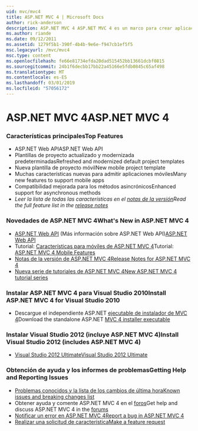 ```yaml
---
uid: mvc/mvc4
title: ASP.NET MVC 4 | Microsoft Docs
author: rick-anderson
description: ASP.NET MVC 4 ASP.NET MVC 4 es un marco para crear aplicaciones web escalable y basada en estándares con los patrones de diseño bien establecido y la eficacia de AS....
ms.author: riande
ms.date: 09/12/2011
ms.assetid: 1279f5b1-390f-4b4b-9e6e-f947cb1ef5f5
msc.legacyurl: /mvc/mvc4
msc.type: content
ms.openlocfilehash: fe66e81734efda20dad515452bb13661dcbf0815
ms.sourcegitcommit: 24b1f6decbb17bb22a45166e5fdb0845c65af498
ms.translationtype: MT
ms.contentlocale: es-ES
ms.lasthandoff: 03/01/2019
ms.locfileid: "57056172"
---
```

<a name="aspnet-mvc-4"></a><span data-ttu-id="8dfba-103">ASP.NET MVC 4</span><span class="sxs-lookup"><span data-stu-id="8dfba-103">ASP.NET MVC 4</span></span>
====================
### <a name="top-features"></a><span data-ttu-id="8dfba-104">Características principales</span><span class="sxs-lookup"><span data-stu-id="8dfba-104">Top Features</span></span>

- <span data-ttu-id="8dfba-105">ASP.NET Web API</span><span class="sxs-lookup"><span data-stu-id="8dfba-105">ASP.NET Web API</span></span>
- <span data-ttu-id="8dfba-106">Plantillas de proyecto actualizado y modernizada predeterminadas</span><span class="sxs-lookup"><span data-stu-id="8dfba-106">Refreshed and modernized default project templates</span></span>
- <span data-ttu-id="8dfba-107">Nueva plantilla de proyecto móvil</span><span class="sxs-lookup"><span data-stu-id="8dfba-107">New mobile project template</span></span>
- <span data-ttu-id="8dfba-108">Muchas características nuevas para admitir aplicaciones móviles</span><span class="sxs-lookup"><span data-stu-id="8dfba-108">Many new features to support mobile apps</span></span>
- <span data-ttu-id="8dfba-109">Compatibilidad mejorada para los métodos asincrónicos</span><span class="sxs-lookup"><span data-stu-id="8dfba-109">Enhanced support for asynchronous methods</span></span>
- <span data-ttu-id="8dfba-110">*Leer la lista de todas las características en el [notas de la versión](../whitepapers/mvc4-release-notes.md)*</span><span class="sxs-lookup"><span data-stu-id="8dfba-110">*Read the full feature list in the [release notes](../whitepapers/mvc4-release-notes.md)*</span></span>


### <a name="whats-new-in-aspnet-mvc-4"></a><span data-ttu-id="8dfba-111">Novedades de ASP.NET MVC 4</span><span class="sxs-lookup"><span data-stu-id="8dfba-111">What's New in ASP.NET MVC 4</span></span>

- <span data-ttu-id="8dfba-112">[ASP.NET Web API](../web-api/index.md) (Más información sobre ASP.NET Web API)</span><span class="sxs-lookup"><span data-stu-id="8dfba-112">[ASP.NET Web API](../web-api/index.md)</span></span>
- <span data-ttu-id="8dfba-113">Tutorial: [Características para móviles de ASP.NET MVC 4](overview/older-versions/aspnet-mvc-4-mobile-features.md)</span><span class="sxs-lookup"><span data-stu-id="8dfba-113">Tutorial: [ASP.NET MVC 4 Mobile Features](overview/older-versions/aspnet-mvc-4-mobile-features.md)</span></span>
- [<span data-ttu-id="8dfba-114">Notas de la versión de ASP.NET MVC 4</span><span class="sxs-lookup"><span data-stu-id="8dfba-114">Release Notes for ASP.NET MVC 4</span></span>](../whitepapers/mvc4-release-notes.md)
- [<span data-ttu-id="8dfba-115">Nueva serie de tutoriales de ASP.NET MVC 4</span><span class="sxs-lookup"><span data-stu-id="8dfba-115">New ASP.NET MVC 4 tutorial series</span></span>](overview/older-versions/getting-started-with-aspnet-mvc4/intro-to-aspnet-mvc-4.md)


### <a name="install-aspnet-mvc-4-for-visual-studio-2010"></a><span data-ttu-id="8dfba-116">Instalar ASP.NET MVC 4 para Visual Studio 2010</span><span class="sxs-lookup"><span data-stu-id="8dfba-116">Install ASP.NET MVC 4 for Visual Studio 2010</span></span>

- <span data-ttu-id="8dfba-117">Descargue el independiente ASP.NET [ejecutable de instalador de MVC 4](https://www.microsoft.com/download/details.aspx?id=30683)</span><span class="sxs-lookup"><span data-stu-id="8dfba-117">Download the standalone ASP.NET [MVC 4 installer executable](https://www.microsoft.com/download/details.aspx?id=30683)</span></span>


### <a name="install-visual-studio-2012-includes-aspnet-mvc-4"></a><span data-ttu-id="8dfba-118">Instalar Visual Studio 2012 (incluye ASP.NET MVC 4)</span><span class="sxs-lookup"><span data-stu-id="8dfba-118">Install Visual Studio 2012 (includes ASP.NET MVC 4)</span></span>

- [<span data-ttu-id="8dfba-119">Visual Studio 2012 Ultimate</span><span class="sxs-lookup"><span data-stu-id="8dfba-119">Visual Studio 2012 Ultimate</span></span>](https://go.microsoft.com/fwlink/?linkid=247148)


### <a name="getting-help-and-reporting-issues"></a><span data-ttu-id="8dfba-120">Obtención de ayuda y los informes de problemas</span><span class="sxs-lookup"><span data-stu-id="8dfba-120">Getting Help and Reporting Issues</span></span>

- [<span data-ttu-id="8dfba-121">Problemas conocidos y la lista de los cambios de última hora</span><span class="sxs-lookup"><span data-stu-id="8dfba-121">Known issues and breaking changes list</span></span>](../whitepapers/mvc4-release-notes.md#_Toc303253815)
- <span data-ttu-id="8dfba-122">Obtener ayuda y comente ASP.NET MVC 4 en el [foros](https://forums.asp.net/1146.aspx)</span><span class="sxs-lookup"><span data-stu-id="8dfba-122">Get help and discuss ASP.NET MVC 4 in the [forums](https://forums.asp.net/1146.aspx)</span></span>
- [<span data-ttu-id="8dfba-123">Notificar un error en ASP.NET MVC 4</span><span class="sxs-lookup"><span data-stu-id="8dfba-123">Report a bug in ASP.NET MVC 4</span></span>](https://github.com/aspnet/AspNetWebStack/issues)
- [<span data-ttu-id="8dfba-124">Realizar una solicitud de característica</span><span class="sxs-lookup"><span data-stu-id="8dfba-124">Make a feature request</span></span>](http://aspnet.uservoice.com/forums/41201-asp-net-mvc)
